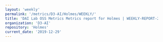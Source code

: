 ```yaml
---
layout: 'weekly'
permalink: '/metrics/D3-AI/Holmes/WEEKLY/'
title: 'DAI Lab OSS Metrics Metrics report for Holmes | WEEKLY-REPORT-2019-12-29'
organization: 'D3-AI'
repository: 'Holmes'
current_date: '2019-12-29'
---
```

